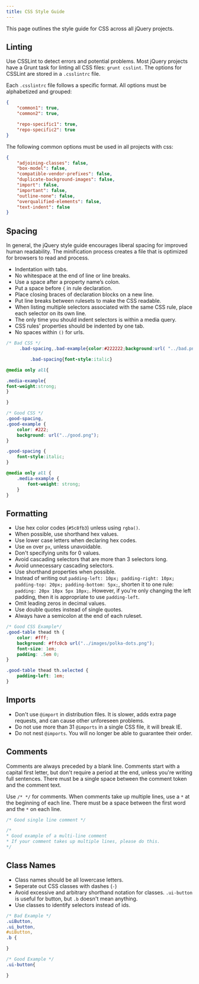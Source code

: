 ```yaml
---
title: CSS Style Guide
---
```


This page outlines the style guide for CSS across all jQuery projects.

## Linting

Use CSSLint to detect errors and potential problems. Most jQuery projects have a Grunt task for linting all CSS files: `grunt csslint`. The options for CSSLint are stored in a `.csslintrc` file.

Each `.csslintrc` file follows a specific format. All options must be alphabetized and grouped:

```json
{
	"common1": true,
	"common2": true,

	"repo-specific1": true,
	"repo-specific2": true
}
```

The following common options must be used in all projects with css:

```json
{
	"adjoining-classes": false,
	"box-model": false,
	"compatible-vendor-prefixes": false,
	"duplicate-background-images": false,
	"import": false,
	"important": false,
	"outline-none": false,
	"overqualified-elements": false,
	"text-indent": false
}
```

## Spacing

In general, the jQuery style guide encourages liberal spacing for improved human readability. The minification process creates a file that is optimized for browsers to read and process.

- Indentation with tabs.
- No whitespace at the end of line or line breaks.
- Use a space after a property name’s colon.
- Put a space before `{` in rule declaration.
- Place closing braces of declaration blocks on a new line.
- Put line breaks between rulesets to make the CSS readable.
- When listing multiple selectors associated with the same CSS rule, place each selector on its own line.
- The only time you should indent selectors is within a media query.
- CSS rules' properties should be indented by one tab.
- No spaces within `()` for urls.

```css
/* Bad CSS */
	 .bad-spacing,.bad-example{color:#222222;background:url( "../bad.png" );}

		 .bad-spacing{font-style:italic}

@media only all{

.media-example{
font-weight:strong;
}

}

/* Good CSS */
.good-spacing,
.good-example {
	color: #222;
	background: url("../good.png");
}

.good-spacing {
	font-style:italic;
}

@media only all {
	.media-example {
		font-weight: strong;
	}
}
```

## Formatting

 - Use hex color codes (`#5c8fb3`) unless using `rgba()`.
 - When possible, use shorthand hex values.
 - Use lower case letters when declaring hex codes.
 - Use `em` over `px`, unless unavoidable.
 - Don't specifying units for 0 values.
 - Avoid cascading selectors that are more than 3 selectors long.
 - Avoid unnecessary cascading selectors.
 - Use shorthand properties when possible. 
  - Instead of writing out `padding-left: 10px; padding-right: 10px; padding-top: 20px; padding-bottom: 5px;`, shorten it to one rule: `padding: 20px 10px 5px 10px;`. However, if you're only changing the left padding, then it is appropriate to use `padding-left`. 
 - Omit leading zeros in decimal values.
 - Use double quotes instead of single quotes.
 - Always have a semicolon at the end of each ruleset.


```css
/* Good CSS Example*/
.good-table thead th {
	color: #fff;
	background: #ffc0cb url("../images/polka-dots.png");
	font-size: 1em;
	padding: .5em 0;
}

.good-table thead th.selected {
	padding-left: 1em;
}
```

## Imports

- Don't use `@import` in distribution files. It is slower, adds extra page requests, and can cause other unforeseen problems.
- Do not use more than 31 `@imports` in a single CSS file, it will break IE.
- Do not nest `@imports`. You will no longer be able to guarantee their order.

## Comments

Comments are always preceded by a blank line. Comments start with a capital first letter, but don't require a period at the end, unless you're writing full sentences. There must be a single space between the comment token and the comment text.

Use `/* */` for comments. When comments take up multiple lines, use a `*` at the beginning of each line. There must be a space between the first word and the `*` on each line.

```css
/* Good single line comment */

/*
* Good example of a multi-line comment
* If your comment takes up multiple lines, please do this.
*/
```

## Class Names

- Class names should be all lowercase letters.
- Seperate out CSS classes with dashes (`-`)
- Avoid excessive and arbitrary shorthand notation for classes. `.ui-button` is useful for button, but `.b` doesn't mean anything.
- Use classes to identify selectors instead of ids.

```css
/* Bad Example */
.uiButton,
.ui_button,
#uiButton,
.b {

}

/* Good Example */
.ui-button{

}
```
